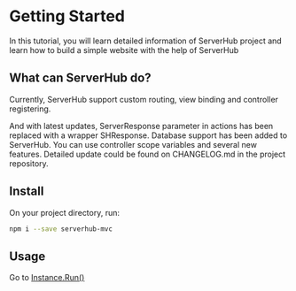 # Getting Started

In this tutorial, you will learn detailed information of ServerHub project and learn how to build a simple website with the help of ServerHub

## What can ServerHub do?

Currently, ServerHub support custom routing, view binding and controller registering.

And with latest updates, ServerResponse parameter in actions has been replaced with a wrapper SHResponse. Database support has been added to ServerHub. You can use controller scope variables and several new features. Detailed update could be found on CHANGELOG.md in the project repository.

## Install

On your project directory, run:

```bash
npm i --save serverhub-mvc
```

## Usage

Go to [Instance.Run()](/guide/Instance.Run().html)
